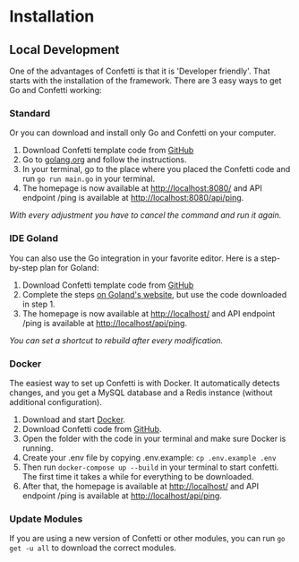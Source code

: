 # Installation
<ToggleDarkMode/>

## Local Development

One of the advantages of Confetti is that it is 'Developer friendly'. That starts with the installation of the framework. There are 3 easy ways to get Go and Confetti working:

### Standard

Or you can download and install only Go and Confetti on your computer.

1. Download Confetti template code from [GitHub](https://github.com/confetti-framework/confetti)
1. Go to [golang.org](https://golang.org/doc/install) and follow the instructions.
1. In your terminal, go to the place where you placed the Confetti code and run `go run main.go` in your terminal.
1. The homepage is now available at [http://localhost:8080/](http://localhost:8080/) and API endpoint /ping is available at [http://localhost:8080/api/ping](http://localhost:8080/api/ping).

_With every adjustment you have to cancel the command and run it again._

### IDE Goland

You can also use the Go integration in your favorite editor. Here is a step-by-step plan for Goland:

1. Download Confetti template code from [GitHub](https://github.com/confetti-framework/confetti)
1. Complete the steps [on Goland's website](https://www.jetbrains.com/help/go/quick-start-guide-goland.html#create-a-new-project), but use the code downloaded in step 1.
1. The homepage is now available at [http://localhost/](http://localhost/) and API endpoint /ping is available at [http://localhost/api/ping](http://localhost/api/ping).

_You can set a shortcut to rebuild after every modification._

### Docker

The easiest way to set up Confetti is with Docker. It automatically detects changes, and you get a MySQL database and a Redis instance (without additional configuration).

1. Download and start [Docker](https://docs.docker.com/get-docker/).
1. Download Confetti code from [GitHub](https://github.com/confetti-framework/confetti).
1. Open the folder with the code in your terminal and make sure Docker is running.
1. Create your .env file by copying .env.example: `cp .env.example .env`
1. Then run `docker-compose up --build` in your terminal to start confetti. The first time it takes a while for everything to be downloaded.
1. After that, the homepage is available at [http://localhost/](http://localhost/) and API endpoint /ping is available at [http://localhost/api/ping](http://localhost/api/ping).

### Update Modules

If you are using a new version of Confetti or other modules, you can run `go get -u all` to download the correct modules.
